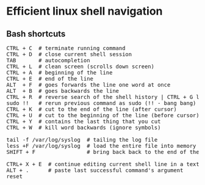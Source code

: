 # Efficient linux shell navigation

## Bash shortcuts
<pre>
CTRL + C  # terminate running command  
CTRL + D  # close current shell session  
TAB       # autocompletion
CTRL + L  # clean screen (scrolls down screen)
CTRL + A  # beginning of the line
CTRL + E  # end of the line
ALT  + F  # goes forwards the line one word at once
ALT  + B  # goes backwards the line
CTRL + R  # reverse search of the shell history | CTRL + G let out of search
sudo !!   # rerun previous command as sudo (!! - bang bang)
CTRL + K  # cut to the end of the line (after cursor)
CTRL + U  # cut to the beginning of the line (before cursor)
CTRL + Y  # contains the last thing that you cut
CTRL + W  # kill word backwards (ignore symbols)

tail -f /var/log/syslog  # tailing the log file
less +F /var/log/syslog  # load the entire file into memory buffer (instead of tail)
SHIFT + F                # bring back back to the end of the file

CTRL+ X + E  # continue editing current shell line in a text editor (uses $EDITOR)
ALT + .      # paste last successful command's argument
reset
</pre>
